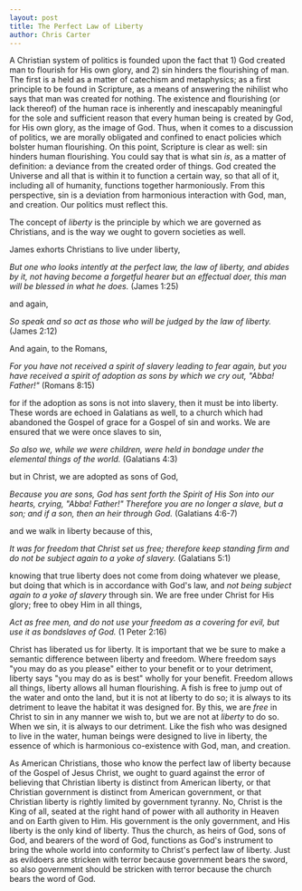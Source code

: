 ```yaml
---
layout: post
title: The Perfect Law of Liberty
author: Chris Carter
---
```


A Christian system of politics is founded upon the fact that 1) God created man to flourish for His own glory, and 2) sin hinders the flourishing of man. The first is a held as a matter of catechism and metaphysics; as a first principle to be found in Scripture, as a means of answering the nihilist who says that man was created for nothing. The existence and flourishing (or lack thereof) of the human race is inherently and inescapably meaningful for the sole and sufficient reason that every human being is created by God, for His own glory, as the image of God. Thus, when it comes to a discussion of politics, we are morally obligated and confined to enact policies which bolster human flourishing. On this point, Scripture is clear as well: sin hinders human flourishing. You could say that is what sin _is_, as a matter of definition: a deviance from the created order of things. God created the Universe and all that is within it to function a certain way, so that all of it, including all of humanity, functions together harmoniously. From this perspective, sin is a deviation from harmonious interaction with God, man, and creation. Our politics must reflect this.

The concept of _liberty_ is the principle by which we are governed as Christians, and is the way we ought to govern societies as well.

James exhorts Christians to live under liberty,

_But one who looks intently at the perfect law, the law of liberty, and abides by it, not having become a forgetful hearer but an effectual doer, this man will be blessed in what he does._ (James 1:25)

and again,

_So speak and so act as those who will be judged by the law of liberty._ (James 2:12)

And again, to the Romans,

_For you have not received a spirit of slavery leading to fear again, but you have received a spirit of adoption as sons by which we cry out, "Abba! Father!"_ (Romans 8:15)

for if the adoption as sons is not into slavery, then it must be into liberty. These words are echoed in Galatians as well, to a church which had abandoned the Gospel of grace for a Gospel of sin and works. We are ensured that we were once slaves to sin,

_So also we, while we were children, were held in bondage under the elemental things of the world._ (Galatians 4:3)

but in Christ, we are adopted as sons of God,

_Because you are sons, God has sent forth the Spirit of His Son into our hearts, crying, "Abba! Father!" Therefore you are no longer a slave, but a son; and if a son, then an heir through God._ (Galatians 4:6-7)

and we walk in liberty because of this,

_It was for freedom that Christ set us free; therefore keep standing firm and do not be subject again to a yoke of slavery._ (Galatians 5:1)

knowing that true liberty does not come from doing whatever we please, but doing that which is in accordance with God's law, and _not being subject again to a yoke of slavery_ through sin. We are free under Christ for His glory; free to obey Him in all things,

_Act as free men, and do not use your freedom as a covering for evil, but use it as bondslaves of God._ (1 Peter 2:16)

Christ has liberated us for liberty. It is important that we be sure to make a semantic difference between liberty and freedom. Where freedom says "you may do as you please" either to your benefit or to your detriment, liberty says "you may do as is best" wholly for your benefit. Freedom allows all things, liberty allows all human flourishing. A fish is free to jump out of the water and onto the land, but it is not at liberty to do so; it is always to its detriment to leave the habitat it was designed for. By this, we are _free_ in Christ to sin in any manner we wish to, but we are not at _liberty_ to do so. When we sin, it is always to our detriment. Like the fish who was designed to live in the water, human beings were designed to live in liberty, the essence of which is harmonious co-existence with God, man, and creation.

As American Christians, those who know the perfect law of liberty because of the Gospel of Jesus Christ, we ought to guard against the error of believing that Christian liberty is distinct from American liberty, or that Christian government is distinct from American government, or that Christian liberty is rightly limited by government tyranny. No, Christ is the King of all, seated at the right hand of power with all authority in Heaven and on Earth given to Him. His government is the only government, and His liberty is the only kind of liberty. Thus the church, as heirs of God, sons of God, and bearers of the word of God, functions as God's instrument to bring the whole world into conformity to Christ's perfect law of liberty. Just as evildoers are stricken with terror because government bears the sword, so also government should be stricken with terror because the church bears the word of God.  
